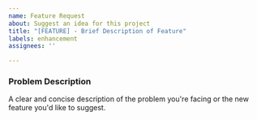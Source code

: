 ```yaml
---
name: Feature Request
about: Suggest an idea for this project
title: "[FEATURE] - Brief Description of Feature"
labels: enhancement
assignees: ''

---
```


### Problem Description
A clear and concise description of the problem you're facing or the new feature you'd like to suggest.
